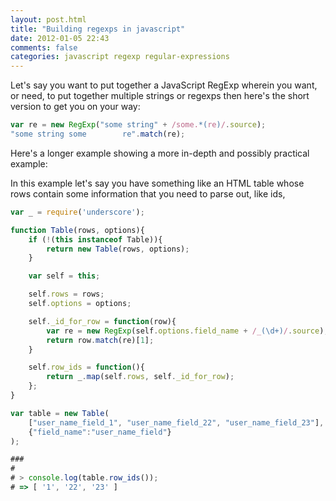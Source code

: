 ```yaml
---
layout: post.html
title: "Building regexps in javascript"
date: 2012-01-05 22:43
comments: false
categories: javascript regexp regular-expressions
---
```


Let's say you want to put together a JavaScript RegExp wherein you want, or
need, to put together multiple strings or regexps then here's the short version
to get you on your way:

``` js
var re = new RegExp("some string" + /some.*(re)/.source);
"some string some        re".match(re);
```

Here's a longer example showing a more in-depth and possibly practical example:

In this example let's say you have something like an HTML table whose rows
contain some information that you need to parse out, like ids,


``` js
var _ = require('underscore');

function Table(rows, options){
    if (!(this instanceof Table)){
        return new Table(rows, options);
    }

    var self = this;

    self.rows = rows;
    self.options = options;

    self._id_for_row = function(row){
        var re = new RegExp(self.options.field_name + /_(\d+)/.source);
        return row.match(re)[1];
    }

    self.row_ids = function(){
        return _.map(self.rows, self._id_for_row);
    };
}

var table = new Table(
    ["user_name_field_1", "user_name_field_22", "user_name_field_23"],
    {"field_name":"user_name_field"}
);

###
#
# > console.log(table.row_ids());
# => [ '1', '22', '23' ]
```

